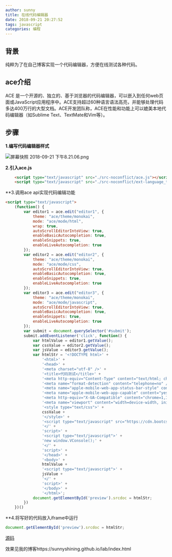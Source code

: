 ```yaml
---
author: sunny
title: 在线代码编辑器
date: 2018-09-21 20:27:52
tags: javascript
categories: 编程
---
```


## 背景

纯粹为了在自己博客实现一个代码编辑器，方便在线测试各种代码。

## ace介绍

ACE 是一个开源的、独立的、基于浏览器的代码编辑器，可以嵌入到任何web页面或JavaScript应用程序中。ACE支持超过60种语言语法高亮，并能够处理代码多达400万行的大型文档。ACE开发团队称，ACE在性能和功能上可以媲美本地代码编辑器（如Sublime Text、TextMate和Vim等）。

## 步骤

**1.编写代码编辑器样式**

<!-- more -->

![屏幕快照 2018-09-21 下午8.21.06.png](https://upload-images.jianshu.io/upload_images/4605151-b201cabc89add913.png?imageMogr2/auto-orient/strip%7CimageView2/2/w/1240)

**2.引入ace.js**

```html
    <script type="text/javascript" src="./src-noconflict/ace.js"></script>
    <script type="text/javascript" src="./src-noconflict/ext-language_tools.js"></script>
```
**3.调用ace api实现代码编辑功能

```html
<script type="text/javascript">
    (function() {
        var editor1 = ace.edit("editor1", {
            theme: "ace/theme/monokai",
            mode: "ace/mode/html",
            wrap: true,
            autoScrollEditorIntoView: true,
            enableBasicAutocompletion: true,
            enableSnippets: true,
            enableLiveAutocompletion: true
        });
        var editor2 = ace.edit("editor2", {
            theme: "ace/theme/monokai",
            mode: "ace/mode/css",
            autoScrollEditorIntoView: true,
            enableBasicAutocompletion: true,
            enableSnippets: true,
            enableLiveAutocompletion: true
        });
        var editor3 = ace.edit("editor3", {
            theme: "ace/theme/monokai",
            mode: "ace/mode/javascript",
            autoScrollEditorIntoView: true,
            enableBasicAutocompletion: true,
            enableSnippets: true,
            enableLiveAutocompletion: true
        });
        var submit = document.querySelector('#submit');
        submit.addEventListener('click', function() {
            var htmlValue = editor1.getValue();
            var cssValue = editor2.getValue();
            var jsValue = editor3.getValue();
            var htmlStr = '<!DOCTYPE html>' +
                '<html>' +
                '<head>' +
                '<meta charset="utf-8" />' +
                '<title>代码测试</title>' +
                '<meta http-equiv="Content-Type" content="text/html; charset=utf-8"/>' +
                '<meta name="format-detection" content="telephone=no" />' +
                '<meta name="apple-mobile-web-app-status-bar-style" content="black" />' +
                '<meta name="apple-mobile-web-app-capable" content="yes" />' +
                '<meta http-equiv="X-UA-Compatible" content="chrome=1,IE=edge"/>' +
                '<meta name="viewport" content="width=device-width, initial-scale=1.0, maximum-scale=1.0, minimum-scale=1.0, user-scalable=0"/>' +
                '<style type="text/css">' +
                cssValue +
                '</style>' +
                '<script type="text/javascript" src="https://cdn.bootcss.com/vConsole/3.2.0/vconsole.min.js">' +
                '</' +
                'script>' +
                '<script type="text/javascript">' +
                'new window.VConsole();' +
                '</' +
                'script>' +
                '</head>' +
                '<body>' +
                htmlValue +
                '<script type="text/javascript">' +
                jsValue +
                '</' +
                'script>' +
                '</body>' +
                '</html>';
            document.getElementById('preview').srcdoc = htmlStr;
        })
    })()
```

**4.将写好的代码放入iframe中运行

```js
document.getElementById('preview').srcdoc = htmlStr;
```

[源码](https://github.com/sunnyShining/editor-online)

效果见我的博客https://sunnyshining.github.io/lab/index.html
